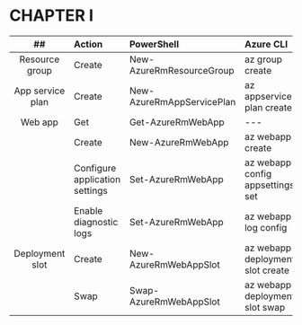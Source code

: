 # CHAPTER I

|            ##            | Action                         | PowerShell                       | Azure CLI                        |
|:------------------------:|:-------------------------------|:---------------------------------|:---------------------------------|
|      Resource group      | Create                         | New-AzureRmResourceGroup         | az group create                  |
|     App service plan     | Create                         | New-AzureRmAppServicePlan        | az appservice plan create        |
|         Web app          | Get                            | Get-AzureRmWebApp                | ---                              |
|                          | Create                         | New-AzureRmWebApp                | az webapp create                 |
|                          | Configure application settings | Set-AzureRmWebApp                | az webapp config appsettings set |
|                          | Enable diagnostic logs         | Set-AzureRmWebApp                | az webapp log config             |
|       Deployment slot    | Create                         | New-AzureRmWebAppSlot            | az webapp deployment slot create |
|                          | Swap                           | Swap-AzureRmWebAppSlot           | az webapp deployment slot swap   |
